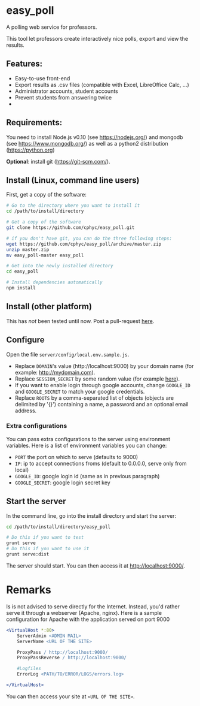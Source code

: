 # easy_poll
A polling web service for professors.

This tool let professors create interactively nice polls, export and view the results.

## Features:
* Easy-to-use front-end
* Export results as .csv files (compatible with Excel, LibreOffice Calc, …)
* Administrator accounts, student accounts
* Prevent students from answering twice
*

## Requirements:
You need to install Node.js v0.10 (see https://nodejs.org/) and mongodb (see https://www.mongodb.org/) as well as a python2 distribution (https://python.org)

**Optional**: install git (https://git-scm.com/).

## Install (Linux, command line users)
First, get a copy of the software:

```bash
# Go to the directory where you want to install it
cd /path/to/install/directory

# Get a copy of the software
git clone https://github.com/cphyc/easy_poll.git

# if you don't have git, you can do the three following steps:
wget https://github.com/cphyc/easy_poll/archive/master.zip
unzip master.zip
mv easy_poll-master easy_poll

# Get into the newly installed directory
cd easy_poll

# Install dependencies automatically
npm install
```

## Install (other platform)
This has *not* been tested until now. Post a pull-request [here](https://github.com/cphyc/easy_poll/pulls).

## Configure
Open the file `server/config/local.env.sample.js`.
- Replace `DOMAIN`'s value (http://localhost:9000) by your domain name (for example: http://mydomain.com).
- Replace `SESSION_SECRET` by some random value (for example [here](https://duckduckgo.com/?q=random+password&ia=answer)).
- If you want to enable login through google accounts, change `GOOGLE_ID` and `GOOGLE_SECRET` to match your google credentials.
- Replace `ROOTS` by a comma-separated list of objects (objects are delimited by '{}') containing a name, a password and an optional email address.


### Extra configurations
You can pass extra configurations to the server using environment variables. Here is a list of environment variables you can change:
- `PORT` the port on which to serve (defaults to 9000)
- `IP`: ip to accept connections froms (default to 0.0.0.0, serve only from local)
- `GOOGLE_ID`: google login id (same as in previous paragraph)
- `GOOGLE_SECRET`: google login secret key


## Start the server
In the command line, go into the install directory and start the server:

```bash
cd /path/to/install/directory/easy_poll

# Do this if you want to test
grunt serve
# Do this if you want to use it
grunt serve:dist
```

The server should start. You can then access it at <http://localhost:9000/>.

# Remarks
Is is not advised to serve directly for the Internet. Instead, you'd rather serve it through a webserver (Apache, nginx). Here is a sample configuration for Apache with the application served on port 9000

```apache
<VirtualHost *:80>
	ServerAdmin <ADMIN MAIL>
	ServerName <URL OF THE SITE>

	ProxyPass / http://localhost:9000/
	ProxyPassReverse / http://localhost:9000/

	#Logfiles
	ErrorLog <PATH/TO/ERROR/LOGS/errors.log>

</VirtualHost>
```

You can then access your site at `<URL OF THE SITE>`.
